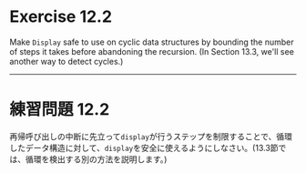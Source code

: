 # Exercise 12.2
Make `Display` safe to use on cyclic data structures by bounding the number of steps it takes before abandoning the recursion. (In Section 13.3, we'll see another way to detect cycles.)

---
# 練習問題 12.2
再帰呼び出しの中断に先立って`display`が行うステップを制限することで、循環したデータ構造に対して、`display`を安全に使えるようにしなさい。(13.3節では、循環を検出する別の方法を説明します。)
